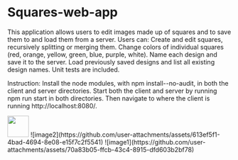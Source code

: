 # Squares-web-app

This application allows users to edit images made up of squares and to save them to and load them from a server. Users can: Create and edit squares, recursively splitting or merging them. Change colors of individual squares (red, orange, yellow, green, blue, purple, white). Name each design and save it to the server. Load previously saved designs and list all existing design names. Unit tests are included.

Instruction: Install the node modules, with npm install--no-audit, in both the client and server directories. Start both the client and server by running npm run start in both directories. Then navigate to where the client is running http://localhost:8080/. 

<img src="[https://github.com/favicon.ico](https://github.com/user-attachments/assets/70a83b05-ffcb-43c4-8915-dfd603b2bf78)" width="48">
![image2](https://github.com/user-attachments/assets/613ef5f1-4bad-4694-8e08-e15f7c2f5541)
![image1](https://github.com/user-attachments/assets/70a83b05-ffcb-43c4-8915-dfd603b2bf78)
